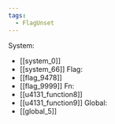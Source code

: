 ```yaml
---
tags:
  - FlagUnset
---
```

System:
- [[system_0]]
- [[system_66]]
Flag:
- [[flag_9478]]
- [[flag_9999]]
Fn:
- [[u4131_function8]]
- [[u4131_function9]]
Global:
- [[global_5]]
